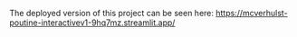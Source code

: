 The deployed version of this project can be seen here: https://mcverhulst-poutine-interactivev1-9hq7mz.streamlit.app/
